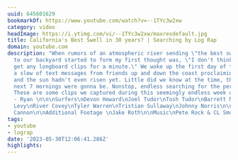 ```yaml
---
uuid: 645601629
bookmarkOf: https://www.youtube.com/watch?v=--1TYc3w2xw
category: video
headImage: https://i.ytimg.com/vi/--1TYc3w2xw/maxresdefault.jpg
title: California's Best Swell in 30 years? | Searching by Log Rap
domain: youtube.com
description: "When rumors of an atmospheric river sending \"the best swell in 30 years\"
  to our backyard started to form my first thought was, \"I don't think we're gonna
  get any longboard clips for a minute.\" We woke up the first day of the swell to
  a slew of text messages from friends up and down the coast proclaiming \"all time\"
  and the sun hadn't even risen yet. Little did we know at the time, that's how the
  next 7 mornings were gonna be. Nonstop, endless searching for the perfect spot.
  These are some clips we captured during this seemingly endless week of Searching.
  - Ryan \n\n\nSurfers\nDevon Howard\nJoel Tudor\nTosh Tudor\nBarrett Miller\nEva
  Levy\nRiver Covey\nTyler Warren\nTristian Sullaway\nJohnny Norris\n\nFilm/Edit\nRyan
  Cannon\n\nAdditional Footage \nJake Roth\n\nMusic\nPete Rock & CL Smooth - Searching"
tags:
- youtube
- lograp
date: '2023-05-30T12:06:41.286Z'
highlights: 
---
```



